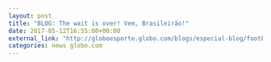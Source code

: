 ```yaml
---
layout: post
title: "BLOG: The wait is over! Vem, Brasileirão!"
date: 2017-05-12T16:55:00+00:00
external_link: "http://globoesporte.globo.com/blogs/especial-blog/footbrazil/post/vem-brasileirao.html"
categories: news globo.com
---
```

